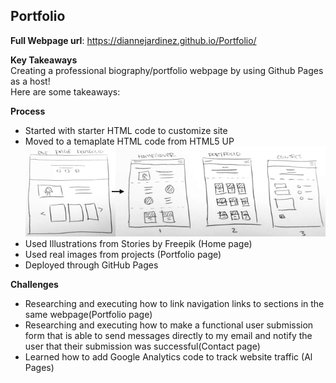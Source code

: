
## Portfolio

**Full Webpage url**: https://diannejardinez.github.io/Portfolio/


**Key Takeaways**<br>
Creating a professional biography/portfolio webpage by using Github Pages as a host!<br>
Here are some takeaways:

**Process**
- Started with starter HTML code to customize site
- Moved to a temaplate HTML code from HTML5 UP
![](https://github.com/diannejardinez/diannejardinez.github.io/blob/master/Portfolio/images/bothdraft_pages.png)
- Used Illustrations from Stories by Freepik (Home page)
- Used real images from projects (Portfolio page)
- Deployed through GitHub Pages



**Challenges**

- Researching and executing how to link navigation links to sections in the same webpage(Portfolio page)
- Researching and executing how to make a functional user submission form that is able to send messages directly to my email and notify the user that their submission was successful(Contact page)
- Learned how to add Google Analytics code to track website traffic (Al Pages)




